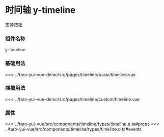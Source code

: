 # 时间轴 y-timeline

支持按钮

### 组件名称

y-timeline

### 基础用法

<ClientOnly>
  <demo-block url="/pages/timeline/basic/timeline">
<<< ../taro-yui-vue-demo/src/pages/timeline/basic/timeline.vue
  </demo-block>
</ClientOnly>

### 插槽用法

<ClientOnly>
  <demo-block url="/pages/timeline/custom/timeline">
<<< ../taro-yui-vue-demo/src/pages/timeline/custom/timeline.vue
  </demo-block>
</ClientOnly>

### 属性

<<< ../taro-yui-vue/src/components/timeline/types/timeline.d.ts#props
<<< ../taro-yui-vue/src/components/timeline/types/timeline.d.ts#events
